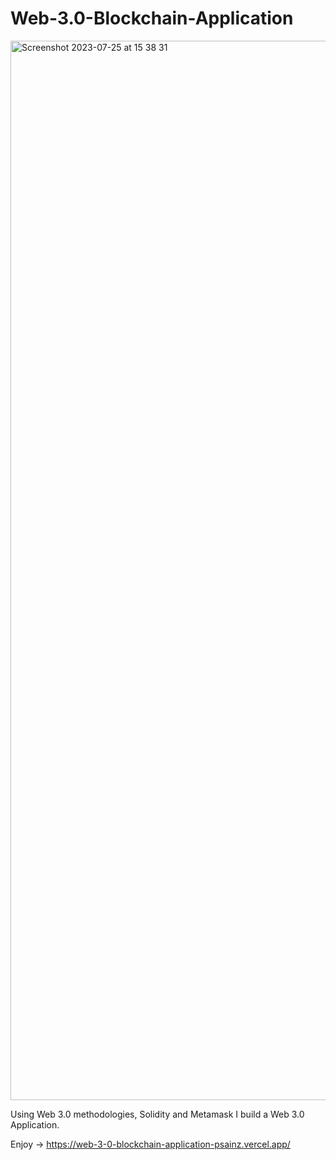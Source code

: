 # Web-3.0-Blockchain-Application

<img width="1695" alt="Screenshot 2023-07-25 at 15 38 31" src="https://github.com/PSainz/web3-eth-sender-app/assets/99868866/b40e112d-54e1-4494-b040-ad466b6beb62">


Using Web 3.0 methodologies, Solidity and Metamask I build a Web 3.0 Application.

Enjoy -> https://web-3-0-blockchain-application-psainz.vercel.app/


